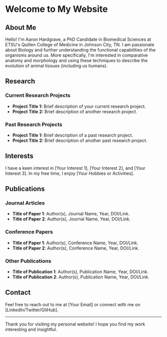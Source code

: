 # Welcome to My Website

## About Me
Hello! I'm Aaron Hardgrave, a PhD Candidate in Biomedical Sciences at ETSU's Quillen College of Medicine in Johnson City, TN. I am passionate about Biology and further understanding the functional capabilities of the organisms around us. More specifically, I'm interested in comparative anatomy and morphology and using these techniques to describe the evolution of animal tissues (including us humans). 

## Research
### Current Research Projects
- **Project Title 1:** Brief description of your current research project.
- **Project Title 2:** Brief description of another research project.

### Past Research Projects
- **Project Title 1:** Brief description of a past research project.
- **Project Title 2:** Brief description of another past research project.

## Interests
I have a keen interest in [Your Interest 1], [Your Interest 2], and [Your Interest 3]. In my free time, I enjoy [Your Hobbies or Activities].

## Publications
### Journal Articles
- **Title of Paper 1**: Author(s), Journal Name, Year, DOI/Link.
- **Title of Paper 2**: Author(s), Journal Name, Year, DOI/Link.

### Conference Papers
- **Title of Paper 1**: Author(s), Conference Name, Year, DOI/Link.
- **Title of Paper 2**: Author(s), Conference Name, Year, DOI/Link.

### Other Publications
- **Title of Publication 1**: Author(s), Publication Name, Year, DOI/Link.
- **Title of Publication 2**: Author(s), Publication Name, Year, DOI/Link.

## Contact
Feel free to reach out to me at [Your Email] or connect with me on [LinkedIn/Twitter/GitHub].

---

Thank you for visiting my personal website! I hope you find my work interesting and insightful.
